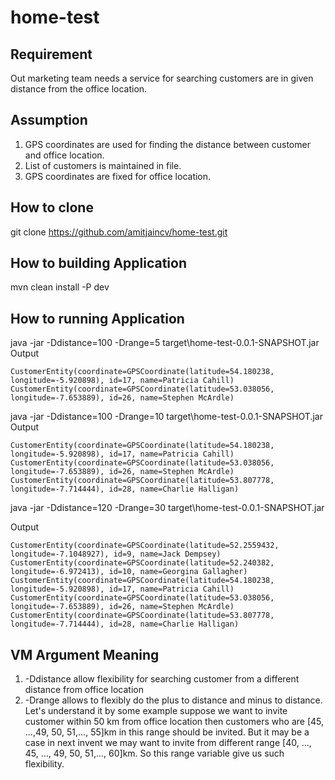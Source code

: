 # home-test

## Requirement
Out marketing team needs a service for searching customers are in given distance from the office location.

## Assumption 
1. GPS coordinates are used for finding the distance between customer and office location.
1. List of customers is maintained in file.
1. GPS coordinates are fixed for office location.

## How to clone
git clone https://github.com/amitjaincv/home-test.git

## How to building Application
mvn clean install -P dev

## How to running Application

java -jar -Ddistance=100 -Drange=5 target\home-test-0.0.1-SNAPSHOT.jar
Output
```
CustomerEntity(coordinate=GPSCoordinate(latitude=54.180238, longitude=-5.920898), id=17, name=Patricia Cahill)
CustomerEntity(coordinate=GPSCoordinate(latitude=53.038056, longitude=-7.653889), id=26, name=Stephen McArdle)
```

java -jar -Ddistance=100 -Drange=10 target\home-test-0.0.1-SNAPSHOT.jar
Output
```
CustomerEntity(coordinate=GPSCoordinate(latitude=54.180238, longitude=-5.920898), id=17, name=Patricia Cahill)
CustomerEntity(coordinate=GPSCoordinate(latitude=53.038056, longitude=-7.653889), id=26, name=Stephen McArdle)
CustomerEntity(coordinate=GPSCoordinate(latitude=53.807778, longitude=-7.714444), id=28, name=Charlie Halligan)
```
java -jar -Ddistance=120 -Drange=30 target\home-test-0.0.1-SNAPSHOT.jar

Output
```
CustomerEntity(coordinate=GPSCoordinate(latitude=52.2559432, longitude=-7.1048927), id=9, name=Jack Dempsey)
CustomerEntity(coordinate=GPSCoordinate(latitude=52.240382, longitude=-6.972413), id=10, name=Georgina Gallagher)
CustomerEntity(coordinate=GPSCoordinate(latitude=54.180238, longitude=-5.920898), id=17, name=Patricia Cahill)
CustomerEntity(coordinate=GPSCoordinate(latitude=53.038056, longitude=-7.653889), id=26, name=Stephen McArdle)
CustomerEntity(coordinate=GPSCoordinate(latitude=53.807778, longitude=-7.714444), id=28, name=Charlie Halligan)
```


## VM Argument Meaning
1. -Ddistance allow flexibility for searching customer from a different distance from office location
1. -Drange allows to flexibly do the plus to distance and minus to distance.
Let's understand it by some example suppose we want to invite customer within 50 km from office location then customers who are [45, ...,49, 50, 51,..., 55]km in this range should be invited. But it may be a case in next invent we may want to invite from different range [40, ..., 45, ..., 49, 50, 51,..., 60]km. So this range variable give us such flexibility.
